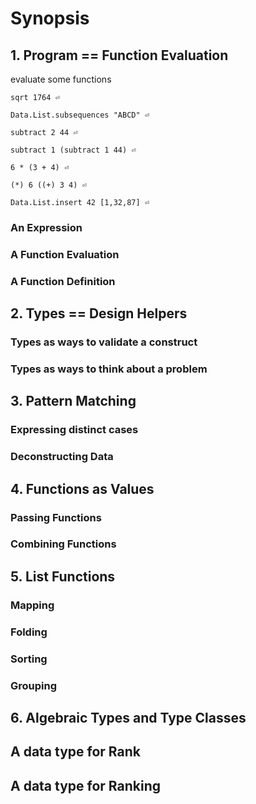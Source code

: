 # Synopsis
## 1. Program == Function Evaluation
evaluate some functions
    
    sqrt 1764 ⏎

    Data.List.subsequences "ABCD" ⏎

    subtract 2 44 ⏎

    subtract 1 (subtract 1 44) ⏎

    6 * (3 + 4) ⏎

    (*) 6 ((+) 3 4) ⏎

    Data.List.insert 42 [1,32,87] ⏎
    
    
    
### An Expression
### A Function Evaluation
### A Function Definition
## 2. Types == Design Helpers
### Types as ways to validate a construct
### Types as ways to think about a problem
## 3. Pattern Matching 
### Expressing distinct cases
### Deconstructing Data
## 4. Functions as Values
### Passing Functions 
### Combining Functions
## 5. List Functions
### Mapping
### Folding
### Sorting
### Grouping
## 6. Algebraic Types and Type Classes
## A data type for Rank
## A data type for Ranking
